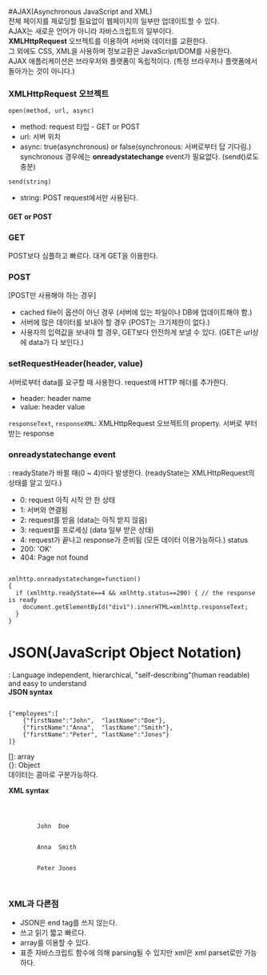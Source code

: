 #AJAX(Asynchronous JavaScript and XML)  
전체 페이지를 재로딩할 필요없이 웹페이지의 일부만 업데이트할 수 있다.  
AJAX는 새로운 언어가 아니라 자바스크립트의 일부이다.  
__XMLHttpRequest__ 오브젝트를 이용하여 서버와 데이터를 교환한다.  
그 외에도 CSS, XML을 사용하며 정보교환은 JavaScript/DOM를 사용한다.  
AJAX 애플리케이션은 브라우저와 플랫폼이 독립적이다. (특정 브라우저나 플랫폼에서 돌아가는 것이 아니다.)  

### XMLHttpRequest 오브젝트  
`open(method, url, async)`  
* method: request 타입 - GET or POST  
* url: 서버 위치  
* async: true(asynchronous) or false(synchronous: 서버로부터 답 기다림.)  
synchronous 경우에는 __onreadystatechange__ event가 필요없다. (send()로도 충분)  

`send(string)`  
* string: POST request에서만 사용된다.  


#### GET or POST  
### GET  
POST보다 심플하고 빠르다. 대게 GET을 이용한다.  
### POST  
[POST만 사용해야 하는 경우]  
* cached file이 옵션이 아닌 경우 (서버에 있는 파일이나 DB에 업데이트해야 함.)  
* 서버에 많은 데이터를 보내야 할 경우 (POST는 크기제한이 없다.)  
* 사용자의 입력값을 보내야 할 경우, GET보다 안전하게 보낼 수 있다. (GET은 url상에 data가 다 보인다.)  


### setRequestHeader(header, value)  
서버로부터 data를 요구할 때 사용한다. request에 HTTP 헤더를 추가한다.  
* header: header name  
* value: header value  

`responseText`, `responseXML`: XMLHttpRequest 오브젝트의 property. 서버로 부터 받는 response  

### onreadystatechange event  
: readyState가 바뀔 때(0 ~ 4)마다 발생한다. (readyState는 XMLHttpRequest의 상태를 알고 있다.)  
* 0: request 아직 시작 안 한 상태  
* 1: 서버와 연결됨  
* 2: request를 받음 (data는 아직 받지 않음)  
* 3: request를 프로세싱 (data 일부 받은 상태)  
* 4: request가 끝나고 response가 준비됨 (모든 데이터 이용가능하다.)
status  
* 200: 'OK'  
* 404: Page not found  

<pre><code>
xmlhttp.onreadystatechange=function()
{
  if (xmlhttp.readyState==4 && xmlhttp.status==200) { // the response is ready
    document.getElementById("div1").innerHTML=xmlhttp.responseText;
  }
}
</code></pre>  



# JSON(JavaScript Object Notation)  
: Language independent, hierarchical, "self-describing"(human readable) and easy to understand  
__JSON syntax__  
<pre><code>
{"employees":[
    {"firstName":"John",  "lastName":"Doe"},
    {"firstName":"Anna",  "lastName":"Smith"},
    {"firstName":"Peter", "lastName":"Jones"}
]}
</code></pre>  

[]: array  
{}: Object  
데이터는 콤마로 구분가능하다.  

__XML syntax__  
<pre><code>
<employees>
    <employee>
        <firstName>John</firstName>  <lastName>Doe</lastName>
    </employee>
    <employee>
        <firstName>Anna</firstName>  <lastName>Smith</lastName>
    </employee>
    <employee>
        <firstName>Peter</firstName> <lastName>Jones</lastName>
    </employee>
</employees>
</code></pre>  

### XML과 다른점  
* JSON은 end tag를 쓰지 않는다.  
* 쓰고 읽기 짧고 빠르다.  
* array를 이용할 수 있다.  
* 표준 자바스크립트 함수에 의해 parsing될 수 있지만 xml은 xml parset로만 가능하다.  
